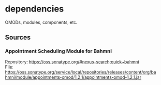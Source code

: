# dependencies
OMODs, modules, components, etc.

## Sources  

### Appointment Scheduling Module for Bahmni  
Repository: https://oss.sonatype.org/#nexus-search;quick~bahmni  
File: https://oss.sonatype.org/service/local/repositories/releases/content/org/bahmni/module/appointments-omod/1.2.1/appointments-omod-1.2.1.jar  
